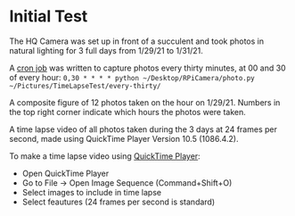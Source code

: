 # Initial Test

The HQ Camera was set up in front of a succulent and took photos in natural lighting for 3 full days from 1/29/21 to 1/31/21.

A [cron job](https://en.wikipedia.org/wiki/Cron) was written to capture photos every thirty minutes, at 00 and 30 of every hour: `0,30 * * * * python ~/Desktop/RPiCamera/photo.py ~/Pictures/TimeLapseTest/every-thirty/`

A composite figure of 12 photos taken on the hour on 1/29/21. Numbers in the top right corner indicate which hours the photos were taken.

A time lapse video of all photos taken during the 3 days at 24 frames per second, made using QuickTime Player Version 10.5 (1086.4.2).

To make a time lapse video using [QuickTime Player](https://en.wikipedia.org/wiki/QuickTime):
- Open QuickTime Player
- Go to File -> Open Image Sequence (Command+Shift+O)
- Select images to include in time lapse
- Select feautures (24 frames per second is standard)